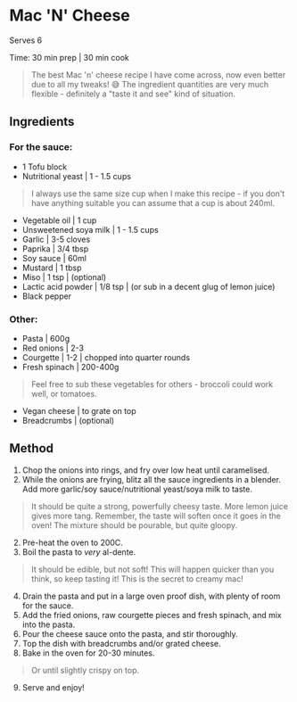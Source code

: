 # Mac 'N' Cheese

Serves 6

Time: 
30 min prep | 30 min cook

> The best Mac 'n' cheese recipe I have come across, now even better due to all my tweaks! 😅 The ingredient quantities are very much flexible - definitely a "taste it and see" kind of situation. 

## Ingredients

### For the sauce:

- 1 Tofu block
- Nutritional yeast | 1 - 1.5 cups 

> I always use the same size cup when I make this recipe - if you don't have anything suitable you can assume that a cup is about 240ml.  
- Vegetable oil | 1 cup
- Unsweetened soya milk | 1 - 1.5 cups
- Garlic | 3-5 cloves
- Paprika | 3/4 tbsp
- Soy sauce | 60ml
- Mustard | 1 tbsp
- Miso | 1 tsp | (optional)
- Lactic acid powder | 1/8 tsp | (or sub in a decent glug of lemon juice)
- Black pepper

### Other:

- Pasta | 600g
- Red onions | 2-3
- Courgette | 1-2 | chopped into quarter rounds
- Fresh spinach | 200-400g
> Feel free to sub these vegetables for others - broccoli could work well, or tomatoes.
- Vegan cheese | to grate on top
- Breadcrumbs | (optional)

## Method

1. Chop the onions into rings, and fry over low heat until caramelised.
2. While the onions are frying, blitz all the sauce ingredients in a blender. Add more garlic/soy sauce/nutritional yeast/soya milk to taste.

> It should be quite a strong, powerfully cheesy taste. More lemon juice gives more tang. Remember, the taste will soften once it goes in the oven! The mixture should be pourable, but quite gloopy.

2. Pre-heat the oven to 200C.
3. Boil the pasta to *very* al-dente.

> It should be edible, but not soft! This will happen quicker than you think, so keep tasting it! This is the secret to creamy mac!

4. Drain the pasta and put in a large oven proof dish, with plenty of room for the sauce.
5. Add the fried onions, raw courgette pieces and fresh spinach, and mix into the pasta.
6. Pour the cheese sauce onto the pasta, and stir thoroughly.
7. Top the dish with breadcrumbs and/or grated cheese.
8. Bake in the oven for 20-30 minutes.

> Or until slightly crispy on top.

9. Serve and enjoy!
